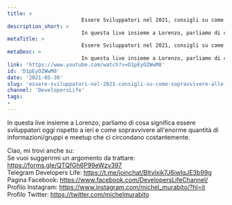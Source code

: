 ```yaml
---
title: > 
                        Essere Sviluppatori nel 2021, consigli su come sopravvivere alle informazioni!
description_short: > 
                        In questa live insieme a Lorenzo, parliamo di cosa significa essere sviluppatori oggi rispetto a ieri e come sopravvivere all'enorme ...
metaTitle: > 
                        Essere Sviluppatori nel 2021, consigli su come sopravvivere alle informazioni!
metaDesc: > 
                        In questa live insieme a Lorenzo, parliamo di cosa significa essere sviluppatori oggi rispetto a ieri e come sopravvivere all'enorme ...
link: 'https://www.youtube.com/watch?v=D1pEyOZWwM8'
id: 'D1pEyOZWwM8'
date: '2021-05-30'
slug: 'essere-sviluppatori-nel-2021-consigli-su-come-sopravvivere-alle-informazioni'
channel: 'DevelopersLife'
tags: 
- 
---
```

In questa live insieme a Lorenzo, parliamo di cosa significa essere sviluppatori oggi rispetto a ieri e come sopravvivere all'enorme quantità di informazioni/gruppi e meetup che ci circondano costantemente.  
  
Ciao, mi trovi anche su:  
Se vuoi suggerirmi un argomento da trattare: https://forms.gle/QTQfGh6P99eWzv397  
Telegram Developers Life: https://t.me/joinchat/BItvlxik7J6iwIqJE3b99g  
Pagina Facebook: https://www.facebook.com/DevelopersLifeChannel/  
Profilo Instagram: https://www.instagram.com/michel_murabito/?hl=it  
Profilo Twitter: https://twitter.com/michelmurabito​